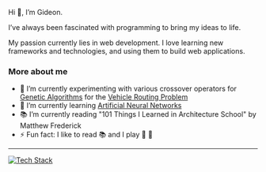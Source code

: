 Hi 👋, I’m Gideon.

I’ve always been fascinated with programming to bring my ideas to life.

My passion currently lies in web development. I love learning new frameworks and technologies, and using them to build web applications.

### More about me
- 🔭 I’m currently experimenting with various crossover operators for [Genetic Algorithms](https://en.wikipedia.org/wiki/Genetic_algorithm) for the [Vehicle Routing Problem](https://en.wikipedia.org/wiki/Vehicle_routing_problem)
- 🌱 I’m currently learning [Artificial Neural Networks](https://en.wikipedia.org/wiki/Neural_network_(machine_learning))
- 📚 I’m currently reading "101 Things I Learned in Architecture School" by Matthew Frederick
- ⚡ Fun fact: I like to read 📚 and I play 🎺 🎹

---

[![Tech Stack](https://skillicons.dev/icons?i=html,css,js,py,ts,java,ruby,dart,rust,nodejs,express,nestjs,rails,fastapi,spring,graphql,react,angular,astro,postgres,redis,prisma,sklearn,flutter,firebase,gcp,laravel)](https://skillicons.dev)


<!--
**gideonoludeyi/gideonoludeyi** is a ✨ _special_ ✨ repository because its `README.md` (this file) appears on your GitHub profile.

Here are some ideas to get you started:

- 🔭 I’m currently working on ...
- 🌱 I’m currently learning ...
- 👯 I’m looking to collaborate on ...
- 🤔 I’m looking for help with ...
- 💬 Ask me about ...
- 📫 How to reach me: ...
- 😄 Pronouns: ...
- ⚡ Fun fact: ...
-->
